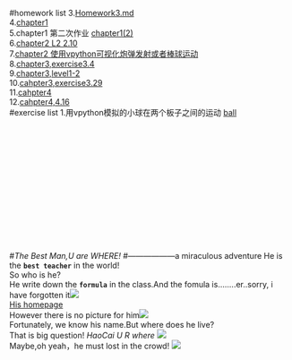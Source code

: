 #homework list
3.[Homework3.md](https://github.com/zqbinggong/computational-physics_N2013301020039/blob/master/Homework3.md) <br>
4.[chapter1](https://github.com/zqbinggong/computational-physics_N2013301020039/blob/master/chapter1.md) <br>
5.chapter1 第二次作业 [chapter1(2)](https://github.com/zqbinggong/computational-physics_N2013301020039/blob/master/chapter1(2).md) <br>
6.[chapter2 L2 2.10](https://www.zybuluo.com/zqbinggong/note/339693)<br>
7.[chapter2 使用vpython可视化炮弹发射或者棒球运动](https://www.zybuluo.com/zqbinggong/note/341116)<br>
8.[chapter3,exercise3.4](https://www.zybuluo.com/zqbinggong/note/350635)<br>
9.[chapter3,level1-2](https://www.zybuluo.com/zqbinggong/note/357243)<br>
10.[cahpter3,exercise3.29](https://www.zybuluo.com/zqbinggong/note/369822) <br>
11.[cahpter4](https://www.zybuluo.com/zqbinggong/note/373208) <br>
12.[cahpter4,4.16](https://www.zybuluo.com/zqbinggong/note/386156) <br>
#exercise list
1.用vpython模拟的小球在两个板子之间的运动 [ball](https://www.zybuluo.com/zqbinggong/note/339918)
<br>
<br>
<br>
<br>
<br>
<br>
<br>
<br>
<br>
<br>
<br>
<br>
<br>
<br>
<br>
#*The Best Man,U are WHERE!*
#——————a miraculous adventure
He is the **`best teacher`** in the world!<br>So who is he?<br>He write down the **`formula`** in the class.And the fomula is........er..sorry, i have forgotten it![](http://wanzao2.b0.upaiyun.com/system/pictures/27229652/original/1439130951_500x500.png)<br>
[His homepage](http://physics.whu.edu.cn/shizi/jiaoshi/51.html)<br>
However there is no picture for him![](http://physics.whu.edu.cn/e/data/images/notimg.gif)<br>Fortunately, we know his name.But where does he live?<br>That is big question!
*HaoCai U R where* ![](http://imgsrc.baidu.com/forum/w%3D580/sign=69c2788ce4cd7b89e96c3a8b3f254291/201f9ab1cb134954b4e69022544e9258d0094a38.jpg)<br>Maybe,oh yeah，he must lost in the crowd! ![](http://img1.cache.netease.com/catchpic/1/18/18CFDACDA1A876F24538083119DD8534.jpg)
